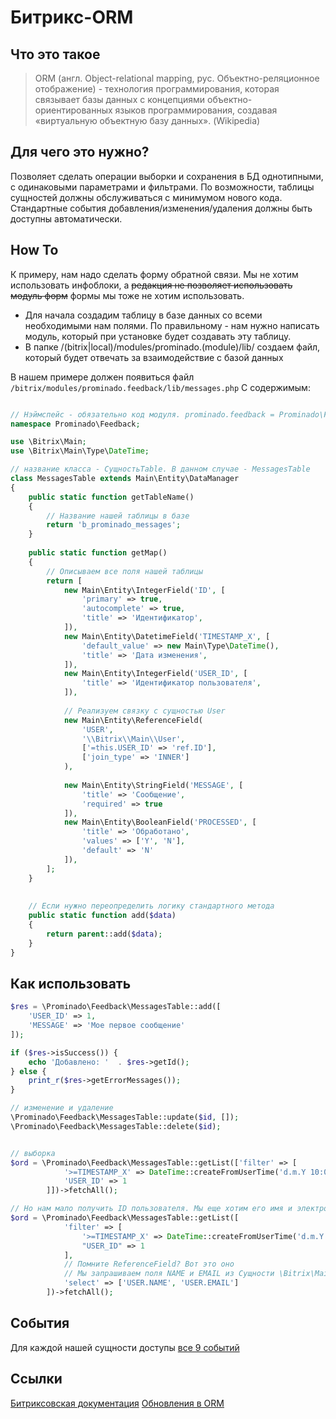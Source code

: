 # Битрикс-ORM

## Что это такое

>ORM (англ. Object-relational mapping, рус. Объектно-реляционное отображение) - технология программирования, которая связывает базы данных с концепциями объектно-ориентированных языков программирования, создавая «виртуальную объектную базу данных». (Wikipedia)

## Для чего это нужно?

Позволяет сделать операции выборки и сохранения в БД однотипными, с одинаковыми параметрами и фильтрами. По возможности, таблицы сущностей должны обслуживаться с минимумом нового кода. Стандартные события добавления/изменения/удаления должны быть доступны автоматически.

## How To

К примеру, нам надо сделать форму обратной связи. Мы не хотим использовать инфоблоки, а ~~редакция не позволяет использовать модуль форм~~ формы мы тоже не хотим использовать.
 
* Для начала создадим таблицу в базе данных со всеми необходимыми нам полями. По правильному - нам нужно написать модуль, который при установке будет создавать эту таблицу.
* В папке /(bitrix|local)/modules/prominado.(module)/lib/ создаем файл, который будет отвечать за взаимодействие с базой данных
 
В нашем примере должен появиться файл ```/bitrix/modules/prominado.feedback/lib/messages.php```
С содержимым:
 
```php

// Нэймспейс - обязательно код модуля. prominado.feedback = Prominado\Feedback
namespace Prominado\Feedback;

use \Bitrix\Main;
use \Bitrix\Main\Type\DateTime;

// название класса - СущностьTable. В данном случае - MessagesTable
class MessagesTable extends Main\Entity\DataManager
{
	public static function getTableName()
	{
	    // Название нашей таблицы в базе
		return 'b_prominado_messages';
	}
	
	public static function getMap()
	{
	    // Описываем все поля нашей таблицы   
		return [
            new Main\Entity\IntegerField('ID', [
                'primary' => true,
                'autocomplete' => true,
                'title' => 'Идентификатор',
            ]),
            new Main\Entity\DatetimeField('TIMESTAMP_X', [
                'default_value' => new Main\Type\DateTime(),
                'title' => 'Дата изменения',
            ]),
            new Main\Entity\IntegerField('USER_ID', [
                'title' => 'Идентификатор пользователя',
            ]),
            
            // Реализуем связку с сущностью User
            new Main\Entity\ReferenceField(
                'USER',
                '\\Bitrix\\Main\\User',
                ['=this.USER_ID' => 'ref.ID'],
                ['join_type' => 'INNER']
            ),
            
            new Main\Entity\StringField('MESSAGE', [
                'title' => 'Сообщение',
                'required' => true
            ]),
            new Main\Entity\BooleanField('PROCESSED', [
                'title' => 'Обработано',
                'values' => ['Y', 'N'],
                'default' => 'N'
            ]),
        ];
	}
	
	
	// Если нужно переопределить логику стандартного метода
	public static function add($data)
    {        
        return parent::add($data);
    }
}
```

## Как использовать

```php
$res = \Prominado\Feedback\MessagesTable::add([
    'USER_ID' => 1,
    'MESSAGE' => 'Мое первое сообщение'
]);

if ($res->isSuccess()) {
    echo 'Добавлено: '  . $res->getId();
} else {
    print_r($res->getErrorMessages());
}

// изменение и удаление
\Prominado\Feedback\MessagesTable::update($id, []);
\Prominado\Feedback\MessagesTable::delete($id);


// выборка
$ord = \Prominado\Feedback\MessagesTable::getList(['filter' => [
            '>=TIMESTAMP_X' => DateTime::createFromUserTime('d.m.Y 10:00:00'),
            'USER_ID' => 1
        ]])->fetchAll();

// Но нам мало получить ID пользователя. Мы еще хотим его имя и электронную почту
$ord = \Prominado\Feedback\MessagesTable::getList([
            'filter' => [
                '>=TIMESTAMP_X' => DateTime::createFromUserTime('d.m.Y 10:00:00'),
                "USER_ID" => 1
            ],
            // Помните ReferenceField? Вот это оно
            // Мы запрашиваем поля NAME и EMAIL из Сущности \Bitrix\Main\User у которой ID равен нашему USER_ID
            'select' => ['USER.NAME', 'USER.EMAIL']
        ])->fetchAll();
```

## События
Для каждой нашей сущности доступы [все 9 событий](D7-Events.md)

## Ссылки
[Битриксовская документация](https://dev.1c-bitrix.ru/learning/course/?COURSE_ID=43&CHAPTER_ID=05748)
[Обновления в ORM](https://dev.1c-bitrix.ru/community/blogs/orm/orm-updates.php)